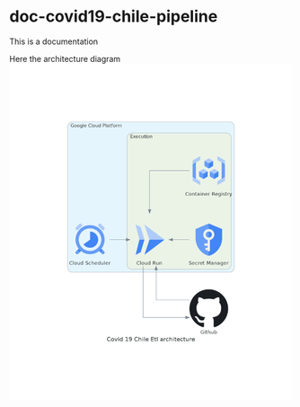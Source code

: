 # doc-covid19-chile-pipeline
This is a documentation

Here the architecture diagram
![Alt text](covid_19_chile_etl_architecture.png "architecture diagram")